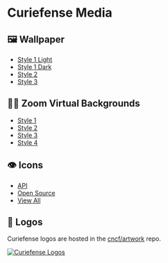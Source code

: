 # Curiefense Media

## 🖼 Wallpaper

* [Style 1 Light](/media/wallpaper/curiefense-wallpaper-style-1-light.png)
* [Style 1 Dark](/media/wallpaper/curiefense-wallpaper-style-1-dark.png)
* [Style 2](/media/wallpaper/curiefense-wallpaper-style-2.png)
* [Style 3](/media/wallpaper/curiefense-wallpaper-style-3.png)

## 👩‍💻 Zoom Virtual Backgrounds

* [Style 1](/media/zoom/curiefense-zoom-style-1.png)
* [Style 2](/media/zoom/curiefense-zoom-style-2.png)
* [Style 3](/media/zoom/curiefense-zoom-style-3.png)
* [Style 4](/media/zoom/curiefense-zoom-style-4.png)

## 👁 Icons

* [API](/media/icons/API.svg)
* [Open Source](/media/icons/open-source.svg)
* [View All](/media/tree/main/media/icons)

## 🎨 Logos
Curiefense logos are hosted in the [cncf/artwork](https://github.com/cncf/artwork/blob/master/examples/sandbox.md#curiefense-logos) repo.

[![Curiefense Logos](https://p21.p4.n0.cdn.getcloudapp.com/items/KouZ9zeB/a13f39f6-7e27-48b0-a865-24f563e0b012.jpg?v=17b955adfb032a670dab263f3d81f553)](https://github.com/cncf/artwork/blob/master/examples/sandbox.md#curiefense-logos)
